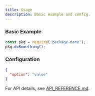 ```yaml
---
title: Usage
description: Basic example and config.
---
```


### Basic Example

```js
const pkg = require('package-name');
pkg.doSomething();
```

### Configuration

```json
{
  "option": "value"
}
```

For API details, see [API_REFERENCE.md](API_REFERENCE.md).
